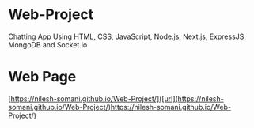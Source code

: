 # Web-Project
Chatting App Using HTML, CSS, JavaScript, Node.js, Next.js, ExpressJS, MongoDB and Socket.io
# Web Page
[https://nilesh-somani.github.io/Web-Project/]([url](https://nilesh-somani.github.io/Web-Project/)https://nilesh-somani.github.io/Web-Project/)
